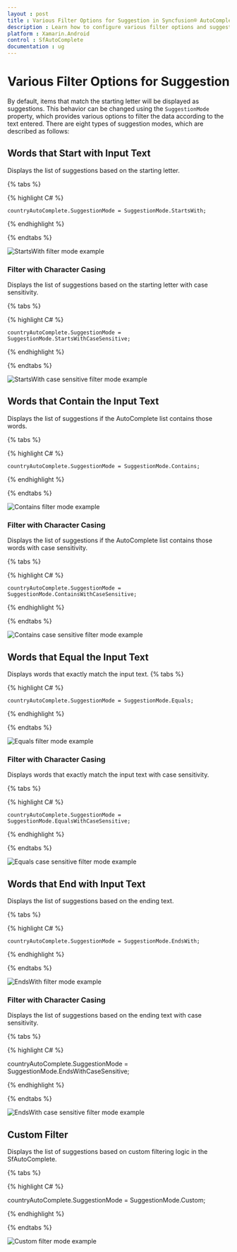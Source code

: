 ```yaml
---
layout : post
title : Various Filter Options for Suggestion in Syncfusion® AutoComplete Control for Xamarin.Android
description : Learn how to configure various filter options and suggestion modes in SfAutoComplete
platform : Xamarin.Android
control : SfAutoComplete
documentation : ug
---
```


# Various Filter Options for Suggestion

By default, items that match the starting letter will be displayed as suggestions. This behavior can be changed using the `SuggestionMode` property, which provides various options to filter the data according to the text entered. There are eight types of suggestion modes, which are described as follows:

## Words that Start with Input Text

Displays the list of suggestions based on the starting letter.

{% tabs %}

{% highlight C# %}
	
	countryAutoComplete.SuggestionMode = SuggestionMode.StartsWith;
	 
{% endhighlight %}

{% endtabs %}
	
![StartsWith filter mode example](images/startswith.png)
### Filter with Character Casing

Displays the list of suggestions based on the starting letter with case sensitivity.

{% tabs %}

{% highlight C# %}
	
	countryAutoComplete.SuggestionMode = SuggestionMode.StartsWithCaseSensitive;
	 
{% endhighlight %}

{% endtabs %}
	
![StartsWith case sensitive filter mode example](images/startswithcasesensitive.png)
## Words that Contain the Input Text

Displays the list of suggestions if the AutoComplete list contains those words.

{% tabs %}

{% highlight C# %}
	
	countryAutoComplete.SuggestionMode = SuggestionMode.Contains;
	 
{% endhighlight %}

{% endtabs %}
	
![Contains filter mode example](images/contains.png)
### Filter with Character Casing

Displays the list of suggestions if the AutoComplete list contains those words with case sensitivity.

{% tabs %}

{% highlight C# %}
	
	countryAutoComplete.SuggestionMode = SuggestionMode.ContainsWithCaseSensitive;
	 
{% endhighlight %}

{% endtabs %}
	
![Contains case sensitive filter mode example](images/containswithcasesensitive.png)
## Words that Equal the Input Text

Displays words that exactly match the input text.
{% tabs %}

{% highlight C# %}
	
	countryAutoComplete.SuggestionMode = SuggestionMode.Equals;
	 
{% endhighlight %}

{% endtabs %}
	
![Equals filter mode example](images/equals.png)
### Filter with Character Casing

Displays words that exactly match the input text with case sensitivity.

{% tabs %}

{% highlight C# %}
	
	countryAutoComplete.SuggestionMode = SuggestionMode.EqualsWithCaseSensitive;
	 
{% endhighlight %}

{% endtabs %}
	
![Equals case sensitive filter mode example](images/equalswithcasesensitive.png)
## Words that End with Input Text

Displays the list of suggestions based on the ending text.

{% tabs %}

{% highlight C# %}
	
	countryAutoComplete.SuggestionMode = SuggestionMode.EndsWith;
	 
{% endhighlight %}

{% endtabs %}
	
![EndsWith filter mode example](images/endswith.png)
### Filter with Character Casing

Displays the list of suggestions based on the ending text with case sensitivity.

{% tabs %}

{% highlight C# %}
	
countryAutoComplete.SuggestionMode = SuggestionMode.EndsWithCaseSensitive;
	 
{% endhighlight %}

{% endtabs %}
	
![EndsWith case sensitive filter mode example](images/endswithcasesensitive.png)
## Custom Filter

Displays the list of suggestions based on custom filtering logic in the SfAutoComplete.

{% tabs %}

{% highlight C# %}
	
countryAutoComplete.SuggestionMode = SuggestionMode.Custom;
	 
{% endhighlight %}

{% endtabs %}
	
![Custom filter mode example](images/customfilter.png)
